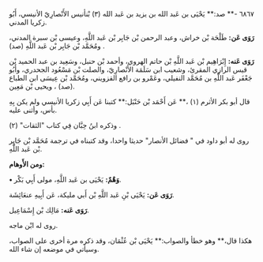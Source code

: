 ٦٨٦٧ -** صد:** يَحْيَى بن عَبد الله بن يزيد بن عَبد الله (٣) بْنأنيس الأَنْصارِيّ الأنيسي، أَبُو زكريا المدني.

**رَوَى عَن:** طَلْحَة بْن خراش، وعبد الرحمن بْن جَابِر بْن عَبد اللَّهِ، وعيسى بْن سبرة المدني، ومُحَمَّد بْن جَابِر بْن عَبد اللَّهِ (صد) .

**رَوَى عَنه:** إِبْرَاهِيم بْن عَبد اللَّهِ بْن حاتم الهروي، وأحمد بْن حنبل، وسَعِيد بن عبد الحميد بْن قيس الرازي المقرئ، وشعيب ابن سَلَمَة الأَنْصارِيّ، والصلت بْن مَسْعُود الجحدري، وأَبُو جَعْفَر عَبد اللَّهِ بن مُحَمَّد النفيلي، وعَمْرو بن رافع القزويني، ومُحَمَّد بْن عِيسَى ابن الطباع (صد) ، ويحيى بْن مَعِين.

قال أبو بكر الأثرم (١) ،** عَن أَحْمَد بْن حَنْبَل:** كتبنا عَن أَبِي زكريا الأنيسي ولم يكن بِهِ بأس، وأثنى عليه.

وذكره ابنُ حِبَّان فِي كتاب "الثقات" (٢) .

روى له أبو داود في " فضائل الأنصار" حديثا واحدا، وقد كتبناه في ترجمة مُحَمَّد بْن جَابِر بْن عَبد اللَّهِ.

**ومن الأَوهام:**

**• وَهْمٌ:** يَحْيَى بن عَبد اللَّهِ، مولى أَبِي بَكْر.

**رَوَى عَن:** يَحْيَى بْنِ عَبد اللَّهِ بْن أَبي مليكة، عَن أَبِيهِ عنعَائِشَة.

**رَوَى عَنه:** مَالِك بْن إِسْمَاعِيل.

روى له ابْن ماجه.

هكذا قال،** وهو خطأ والصواب:** يَحْيَى بْن عُثْمَان، وقد ذكره مرة أخرى على الصواب، وسيأتي في موضعه إن شاء الله.